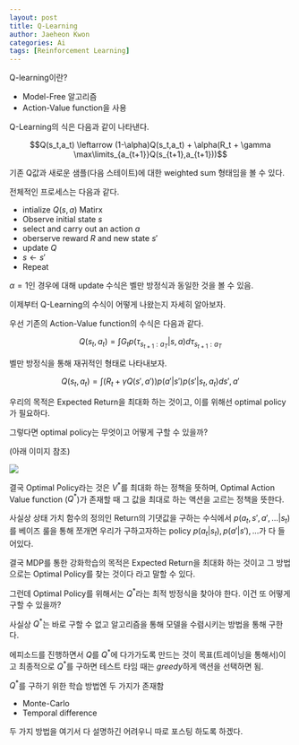 ```yaml
---
layout: post
title: Q-Learning
author: Jaeheon Kwon
categories: Ai
tags: [Reinforcement Learning]
---
```




Q-learning이란?

- Model-Free 알고리즘
- Action-Value function을 사용



Q-Learning의 식은 다음과 같이 나타낸다.

$$Q(s_t,a_t) \leftarrow (1-\alpha)Q(s_t,a_t) + \alpha(R_t + \gamma \max\limits_{a_{t+1}}Q(s_{t+1},a_{t+1}))$$

기존 Q값과 새로운 샘플(다음 스테이트)에 대한 weighted sum 형태임을 볼 수 있다.



전체적인 프로세스는 다음과 같다.

- intialize $Q(s,a)$ Matirx 
- Observe initial state $s$
- select and carry out an action $a$
- oberserve reward $R$ and new state $s'$
- update $Q$
- $s\leftarrow s'$
- Repeat



$\alpha = 1$인 경우에 대해 update 수식은 벨만 방정식과 동일한 것을 볼 수 있음.



이제부터 Q-Learning의 수식이 어떻게 나왔는지 자세히 알아보자.

우선 기존의 Action-Value function의 수식은 다음과 같다.

$$Q(s_t,a_t) = \int G_tp(\tau_{s_{t+1}:a_T}\vert s,a)d\tau_{s_{t+1}:a_T}$$

벨만 방정식을 통해 재귀적인 형태로 나타내보자.

$$Q(s_t,a_t) = \int(R_t + \gamma Q(s',a'))p(a'\vert s')p(s'\vert s_t,a_t)ds',a'$$



우리의 목적은 Expected Return을 최대화 하는 것이고, 이를 위해선 optimal policy가 필요하다.

그렇다면 optimal policy는 무엇이고 어떻게 구할 수 있을까?

(아래 이미지 참조)

<img src = "https://py-tonic.github.io/images/qlearning/optim.jpg">



결국 Optimal Policy라는 것은 $V^*$를 최대화 하는 정책을 뜻하며, Optimal Action Value function ($Q^*$)가 존재할 때 그 값을 최대로 하는 액션을 고르는 정책을 뜻한다.

사실상 상태 가치 함수의 정의인 Return의 기댓값을 구하는 수식에서 $p(a_t,s',a',...\vert s_t)$를 베이즈 룰을 통해 쪼개면 우리가 구하고자하는 policy $p(a_t\vert s_t),p(a'\vert s'),...$가  다 들어있다.



결국 MDP를 통한 강화학습의 목적은 Expected Return을 최대화 하는 것이고 그 방법으로는 Optimal Policy를 찾는 것이다 라고 말할 수 있다.

그런데 Optimal Policy를 위해서는 $Q^*$라는 최적 방정식을 찾아야 한다. 이건 또 어떻게 구할 수 있을까?

사실상 $Q^*$는 바로 구할 수 없고 알고리즘을 통해 모델을 수렴시키는 방법을 통해 구한다.

에피소드를 진행하면서 $Q$를 $Q^*$에 다가가도록 만드는 것이 목표(트레이닝을 통해서)이고 
최종적으로 $Q^*$를 구하면 테스트 타임 때는 $greedy$하게 액션을 선택하면 됨.

$Q^*$를 구하기 위한 학습 방법엔 두 가지가 존재함

- Monte-Carlo
- Temporal difference



두 가지 방법을 여기서 다 설명하긴 어려우니 따로 포스팅 하도록 하겠다.

